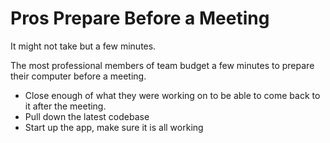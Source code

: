 # Pros Prepare Before a Meeting

It might not take but a few minutes.

The most professional members of team budget a few minutes to prepare their computer before a meeting.

- Close enough of what they were working on to be able to come back to it after the meeting.
- Pull down the latest codebase
- Start up the app, make sure it is all working

